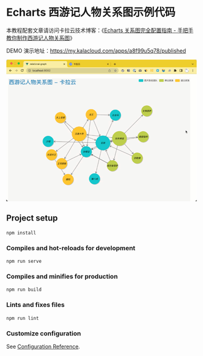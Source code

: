 # Echarts 西游记人物关系图示例代码

本教程配套文章请访问卡拉云技术博客：《[Echarts 关系图完全配置指南 - 手把手教你制作西游记人物关系图](https://kalacloud.com/blog/echarts-graph-tutorial)》


DEMO 演示地址：https://my.kalacloud.com/apps/a8f99u5q78/published

![Echarts 西游记人物关系 DEMO 演示图](kalacloud-echarts-graph.gif)

## Project setup
```
npm install
```

### Compiles and hot-reloads for development
```
npm run serve
```

### Compiles and minifies for production
```
npm run build
```

### Lints and fixes files
```
npm run lint
```

### Customize configuration
See [Configuration Reference](https://cli.vuejs.org/config/).
